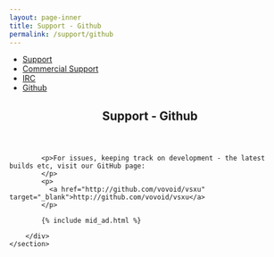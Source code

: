 ```yaml
---
layout: page-inner
title: Support - Github
permalink: /support/github
---
```

<div id="main" class="alt">
    <section id="one">
        <div class="inner">
            <ul class="actions horizontal">
                <li><a href="/support" class="button">Support</a></li>
                <li><a href="/support/commercial" class="button">Commercial Support</a></li>
                <li><a href="/support/irc" class="button">IRC</a></li>
                <li><a href="/support/github" class="button special">Github</a></li>
            </ul>
            <header class="major">
                <h1>Support - Github</h1>
            </header>
            
            <p>For issues, keeping track on development - the latest builds etc, visit our GitHub page:
            </p>
            <p>
              <a href="http://github.com/vovoid/vsxu" target="_blank">http://github.com/vovoid/vsxu</a>
            </p>
            
            {% include mid_ad.html %}
            
        </div>
    </section>
</div>
